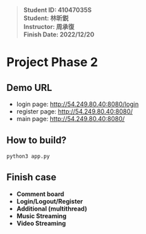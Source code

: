 > **Student ID: 41047035S**  
> **Student: 林昕鋭**  
> **Instructor: 周承復**  
> **Finish Date: 2022/12/20**

# Project Phase 2

## Demo URL
- login page: http://54.249.80.40:8080/login
- register page: http://54.249.80.40:8080/
- main page: http://54.249.80.40:8080/

## How to build?
```
python3 app.py
```

## Finish case
 
- **Comment board**
- **Login/Logout/Register**
- **Additional (multithread)**
- **Music Streaming**
- **Video Streaming**